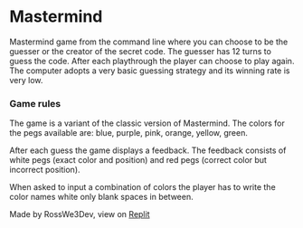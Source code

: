 # Mastermind
Mastermind game from the command line where you can choose to be the guesser or the creator of the secret code.
The guesser has 12 turns to guess the code.
After each playthrough the player can choose to play again.
The computer adopts a very basic guessing strategy and its winning rate is very low.

### Game rules
The game is a variant of the classic version of Mastermind.
The colors for the pegs available are: blue, purple, pink, orange, yellow, green.

After each guess the game displays a feedback.
The feedback consists of white pegs (exact color and position) and red pegs (correct color but incorrect position).

When asked to input a combination of colors the player has to write the color names white only blank spaces in between.

Made by RossWe3Dev, view on [Replit](https://replit.com/@RossWe3dev/RossWe3dev-Mastermind?v=1#README.md)

